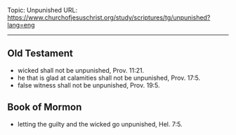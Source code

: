Topic: Unpunished
URL: https://www.churchofjesuschrist.org/study/scriptures/tg/unpunished?lang=eng

---

## Old Testament

- wicked shall not be unpunished, Prov. 11:21.
- he that is glad at calamities shall not be unpunished, Prov. 17:5.
- false witness shall not be unpunished, Prov. 19:5.

## Book of Mormon

- letting the guilty and the wicked go unpunished, Hel. 7:5.

